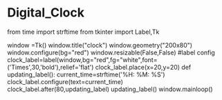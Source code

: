 # Digital_Clock
from time import strftime
from tkinter import Label,Tk

window =Tk()
window.title("clock")
window.geometry("200x80")
window.configure(bg="red")
window.resizable(False,False)
#label config
clock_label=label(window,bg="red",fg="white",font=('Times',30,'bold'),relief='flat')
clock_label.place(x=20,y=20)
def updating_label():
  current_time=strftime('%H: %M: %S')
  clock_label.configure(text=current_time)
  clock_label.after(80,updating_label)
updating_label()
window.mainloop()
